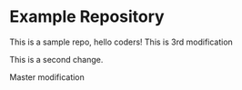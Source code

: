 # Example Repository
This is a sample repo, hello coders!
This is 3rd modification

This is a second change.

Master modification
